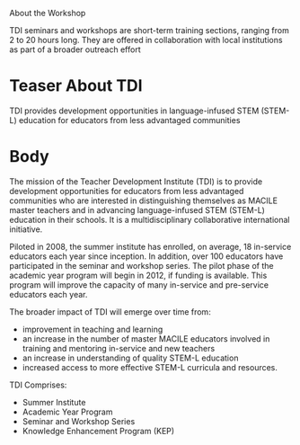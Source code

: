  About the Workshop

TDI seminars and workshops are short-term training sections, ranging from 2 to 20 hours long. They are offered in collaboration with local institutions as part of a broader outreach effort

# Teaser About TDI
TDI provides development opportunities in language-infused STEM (STEM-L) education for educators from less advantaged communities

# Body

The mission of the Teacher Development Institute (TDI) is to provide development opportunities for educators from less advantaged communities who are interested in distinguishing themselves as MACILE master teachers and in advancing language-infused STEM (STEM-L) education in their schools. It is a multidisciplinary collaborative international initiative.

Piloted in 2008, the summer institute has enrolled, on average, 18 in-service educators each year since inception. In addition, over 100 educators have participated in the seminar and workshop series. The pilot phase of the academic year program will begin in 2012, if funding is available.  This program will improve the capacity of many in-service and pre-service educators each year.

The broader impact of TDI will emerge over time from:

* improvement in teaching and learning
* an increase in the number of master MACILE educators involved in training and mentoring in-service and new teachers
* an increase in understanding of quality STEM-L education
* increased access to more effective STEM-L curricula and resources.  

TDI Comprises:

* Summer Institute
* Academic Year Program
* Seminar and Workshop Series
* Knowledge Enhancement Program (KEP)

